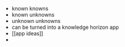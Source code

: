 - known knowns
- known unknowns
- unknown unknowns
- can be turned into a knowledge horizon app
- [[app ideas]]
-